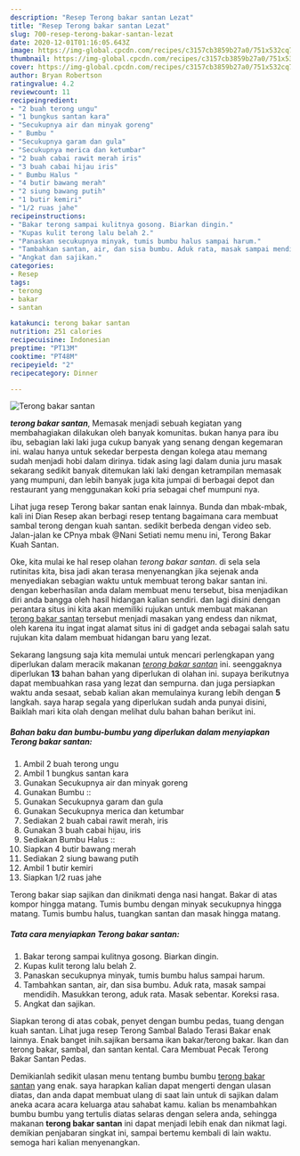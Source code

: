 ```yaml
---
description: "Resep Terong bakar santan Lezat"
title: "Resep Terong bakar santan Lezat"
slug: 700-resep-terong-bakar-santan-lezat
date: 2020-12-01T01:16:05.643Z
image: https://img-global.cpcdn.com/recipes/c3157cb3859b27a0/751x532cq70/terong-bakar-santan-foto-resep-utama.jpg
thumbnail: https://img-global.cpcdn.com/recipes/c3157cb3859b27a0/751x532cq70/terong-bakar-santan-foto-resep-utama.jpg
cover: https://img-global.cpcdn.com/recipes/c3157cb3859b27a0/751x532cq70/terong-bakar-santan-foto-resep-utama.jpg
author: Bryan Robertson
ratingvalue: 4.2
reviewcount: 11
recipeingredient:
- "2 buah terong ungu"
- "1 bungkus santan kara"
- "Secukupnya air dan minyak goreng"
- " Bumbu "
- "Secukupnya garam dan gula"
- "Secukupnya merica dan ketumbar"
- "2 buah cabai rawit merah iris"
- "3 buah cabai hijau iris"
- " Bumbu Halus "
- "4 butir bawang merah"
- "2 siung bawang putih"
- "1 butir kemiri"
- "1/2 ruas jahe"
recipeinstructions:
- "Bakar terong sampai kulitnya gosong. Biarkan dingin."
- "Kupas kulit terong lalu belah 2."
- "Panaskan secukupnya minyak, tumis bumbu halus sampai harum."
- "Tambahkan santan, air, dan sisa bumbu. Aduk rata, masak sampai mendidih. Masukkan terong, aduk rata. Masak sebentar. Koreksi rasa."
- "Angkat dan sajikan."
categories:
- Resep
tags:
- terong
- bakar
- santan

katakunci: terong bakar santan 
nutrition: 251 calories
recipecuisine: Indonesian
preptime: "PT13M"
cooktime: "PT48M"
recipeyield: "2"
recipecategory: Dinner

---
```



![Terong bakar santan](https://img-global.cpcdn.com/recipes/c3157cb3859b27a0/751x532cq70/terong-bakar-santan-foto-resep-utama.jpg)

<b><i>terong bakar santan</i></b>, Memasak menjadi sebuah kegiatan yang membahagiakan dilakukan oleh banyak komunitas. bukan hanya para ibu ibu, sebagian laki laki juga cukup banyak yang senang dengan kegemaran ini. walau hanya untuk sekedar berpesta dengan kolega atau memang sudah menjadi hobi dalam dirinya. tidak asing lagi dalam dunia juru masak sekarang sedikit banyak ditemukan laki laki dengan ketrampilan memasak yang mumpuni, dan lebih banyak juga kita jumpai di berbagai depot dan restaurant yang menggunakan koki pria sebagai chef mumpuni nya.

Lihat juga resep Terong bakar santan enak lainnya. Bunda dan mbak-mbak, kali ini Dian Resep akan berbagi resep tentang bagaimana cara membuat sambal terong dengan kuah santan. sedikit berbeda dengan video seb. Jalan-jalan ke CPnya mbak @Nani Setiati nemu menu ini, Terong Bakar Kuah Santan.

Oke, kita mulai ke hal resep olahan <i>terong bakar santan</i>. di sela sela rutinitas kita, bisa jadi akan terasa menyenangkan jika sejenak anda menyediakan sebagian waktu untuk membuat terong bakar santan ini. dengan keberhasilan anda dalam membuat menu tersebut, bisa menjadikan diri anda bangga oleh hasil hidangan kalian sendiri. dan lagi disini dengan perantara situs ini kita akan memiliki rujukan untuk membuat makanan <u>terong bakar santan</u> tersebut menjadi masakan yang endess dan nikmat, oleh karena itu ingat ingat alamat situs ini di gadget anda sebagai salah satu rujukan kita dalam membuat hidangan baru yang lezat.


Sekarang langsung saja kita memulai untuk mencari perlengkapan yang diperlukan dalam meracik makanan <u><i>terong bakar santan</i></u> ini. seenggaknya diperlukan <b>13</b> bahan bahan yang diperlukan di olahan ini. supaya berikutnya dapat membuahkan rasa yang lezat dan sempurna. dan juga persiapkan waktu anda sesaat, sebab kalian akan memulainya kurang lebih dengan <b>5</b> langkah. saya harap segala yang diperlukan sudah anda punyai disini, Baiklah mari kita olah dengan melihat dulu bahan bahan berikut ini.

<!--inarticleads1-->

##### Bahan baku dan bumbu-bumbu yang diperlukan dalam menyiapkan Terong bakar santan:

1. Ambil 2 buah terong ungu
1. Ambil 1 bungkus santan kara
1. Gunakan Secukupnya air dan minyak goreng
1. Gunakan  Bumbu ::
1. Gunakan Secukupnya garam dan gula
1. Gunakan Secukupnya merica dan ketumbar
1. Sediakan 2 buah cabai rawit merah, iris
1. Gunakan 3 buah cabai hijau, iris
1. Sediakan  Bumbu Halus ::
1. Siapkan 4 butir bawang merah
1. Sediakan 2 siung bawang putih
1. Ambil 1 butir kemiri
1. Siapkan 1/2 ruas jahe


Terong bakar siap sajikan dan dinikmati denga nasi hangat. Bakar di atas kompor hingga matang. Tumis bumbu dengan minyak secukupnya hingga matang. Tumis bumbu halus, tuangkan santan dan masak hingga matang. 

<!--inarticleads2-->

##### Tata cara menyiapkan Terong bakar santan:

1. Bakar terong sampai kulitnya gosong. Biarkan dingin.
1. Kupas kulit terong lalu belah 2.
1. Panaskan secukupnya minyak, tumis bumbu halus sampai harum.
1. Tambahkan santan, air, dan sisa bumbu. Aduk rata, masak sampai mendidih. Masukkan terong, aduk rata. Masak sebentar. Koreksi rasa.
1. Angkat dan sajikan.


Siapkan terong di atas cobak, penyet dengan bumbu pedas, tuang dengan kuah santan. Lihat juga resep Terong Sambal Balado Terasi Bakar enak lainnya. Enak banget inih.sajikan bersama ikan bakar/terong bakar. Ikan dan terong bakar, sambal, dan santan kental. Cara Membuat Pecak Terong Bakar Santan Pedas. 

Demikianlah sedikit ulasan menu tentang bumbu bumbu <u>terong bakar santan</u> yang enak. saya harapkan kalian dapat mengerti dengan ulasan diatas, dan anda dapat membuat ulang di saat lain untuk di sajikan dalam aneka acara acara keluarga atau sahabat kamu. kalian bs menambahkan bumbu bumbu yang tertulis diatas selaras dengan selera anda, sehingga makanan <b>terong bakar santan</b> ini dapat menjadi lebih enak dan nikmat lagi. demikian penjabaran singkat ini, sampai bertemu kembali di lain waktu. semoga hari kalian menyenangkan.
